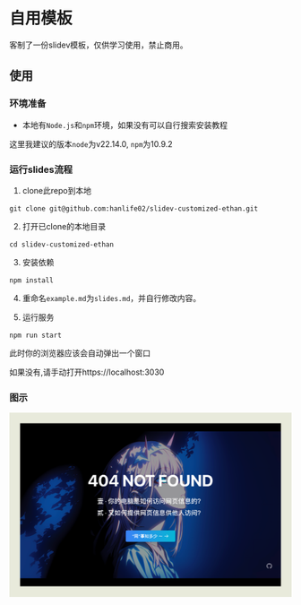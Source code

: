 <!--
 * @Author: Ethan && ethan@hanlife02.com
 * @Date: 2025-05-31 00:04:53
 * @LastEditors: Ethan && ethan@hanlife02.com
 * @LastEditTime: 2025-06-05 18:59:12
 * @FilePath: /slidev-customized-ethan/README.md
 * @Description:
 *
 * Copyright (c) 2025 by Ethan, All Rights Reserved.
-->

# 自用模板

客制了一份slidev模板，仅供学习使用，禁止商用。

## 使用

### 环境准备

- 本地有`Node.js`和`npm`环境，如果没有可以自行搜索安装教程

这里我建议的版本`node`为v22.14.0, `npm`为10.9.2

### 运行slides流程

1. clone此repo到本地

```shell
git clone git@github.com:hanlife02/slidev-customized-ethan.git
```

2. 打开已clone的本地目录

```shell
cd slidev-customized-ethan
```

3. 安装依赖

```shell
npm install
```

4. 重命名`example.md`为`slides.md`，并自行修改内容。

5. 运行服务

```
npm run start
```

此时你的浏览器应该会自动弹出一个窗口

如果没有,请手动打开https://localhost:3030

### 图示

![图示](<figures/CleanShot 2025-06-01 at 19.31.07@2x.png>)
